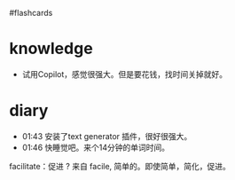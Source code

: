 #flashcards 

# knowledge

- 试用Copilot，感觉很强大。但是要花钱，找时间关掉就好。

# diary

- 01:43 安装了text generator 插件，很好很强大。
- 01:46 快睡觉吧。来个14分钟的单词时间。

facilitate：促进
?
来自 facile, 简单的。即使简单，简化，促进。